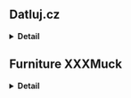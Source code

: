 ## Datluj.cz

<details>
  <summary><b>Detail</b></summary>

  **Jedná se projekt v průběhu kurzu React2. Slouží k zopakování zopakování doposud získaných znalostí.**
  **Je postaven na Vite balíčku.**
  
  Pro spuštění projektu stačí v terminálu zadat příkaz:
  **npm run dev**

  Následně se v terminálu zobrazí adresa. Aby ji bylo možné v prohlížeči zobrazit, je nutné při kliku na na ní držet **ctrl/cmd**.

  Originální zadání projektu:
  V následujících cvičeních budeme postupně vyvíjet aplikaci jménem Datluj.cz, která bude sloužit k tréningu psaní všemi deseti. Aplikace bude fungovat tak, že se na obrazovace budou postupně objevovat náhodá slova, které uživatel musí stihnout napsat na klávesnici.

**Část 1:**

1. Udělejte si fork [repozitáře](https://github.com/Czechitas-podklady-WEB/datluj.cz) se zadáním celého projektu. Nainstalujte závislosti a prohlédněte si strukturu projektu. Po spuštění stránky uvidíte na obrazovce jedno slovo vykreslené pomocí komponenty **Wordbox**.
2. Prostudujte si zdrojový kód a seznamte se s tím, jak aplikace funguje.
3. Prohlédněte si kompnentu **Stage**. Prozatím si nevšímejte funkce **generateWord**, tu máme připravenou na později. Ve stavu komponenty nemáme uložen jen jeden řetězec ale celé pole slov. To je také příprava na později. Dokud neřekneme jinak, budeme pracovat s jednoprvkovým polem.
4. Upravte komponentu **Wordbox** tak, že pověsíte posluchače události **keyUp** na **document**. Pokud uživatel napsal správně první písmenko slova, toto písmenko ze slova umažte. Takto pokračujte dokud uživatel nenapíše celé slovo. V posluchači budete používat stav **lettersLeft** a bude potřeba se vyhnout jeho zastarávání (stale state). Použijte probíranou techniku, kdy posluchače události měníte svépomocí. Do závislostí **useEffectu** bude potřeba přidat stav **lettersLeft**.
5. Jakmile uživatel napíše správně celé slovo, na stránce zůstane viset prázdná komponenta **Wordbox**. Nechejte ji zatím viset.

**Část 2:**
V tomto cvičení zařídíme, aby po napsání slova ihned naskočilo slovo další.

1. Komponenta **Wordbox** musí nějakým způsobem informovat svého rodiče o tom, že uživatel správně napsal zadané slovo. Za tímto účelem přidejte do props v komponentě **Wordbox** callback **onFinish**.
2. V posluchači události **keyup** zařiďte, že pokud uživatel napsal správně poslední písmenko, místo nastavení stavu zavoláte rovnou funkci **onFinish**.
3. V komponentě **Stage** vyrobte funkci **handleFinish**, která nastaví stav **words** na prázdné pole. Předejte tuto funkci komponentě **Wordbox**. Takto zajistíme _unmount_ komponenty po správném napsání slova.
4. Místo nastavování stavu na prázdné pole můžeme rovnou vygenerovat nové slovo – pomocí připravené funkce **generateWord**. Vygenerujte slovo délky 6. Dejte však pozor, že do stavu je vždy potřeba nastavit pole, tedy v tomto případě pole o jednom prvku.
5. Vyzkoušejte, že po napsání slova ihned přiskočí další.

**Část 3:**
Zařídíme zpětnou vazbu pro uživatele zda napsal správné písmeno. Budeme chtít, aby slovo při chybě změnilo barvu.

1. V komponentě **Wordbox** vytvořte nový pravdivostní stav **[mistake, setMistake]**, který bude říkat, zda uživatel udělal překlep. Na začátku bude stav nastaven na **false**.
2. Pokud má stav **mistake** hodnotu **true**, vykreslete slovo s třídou **wordbox wordbox--mistake**.
3. V reakci na událost **keyup** správně nastave stav **mistake** na **true** nebo **false** dle toho, zda uživatel napsal správné písmeno.
4. Vyzkoušejte, že aplikace funguje správně.
5. Zamyslete se nad tím, zda nám hrozí problém se zastaráním stavu **mistake** a zdůvodněte, proč ano nebo proč ne.

**Část 4:**
Přidáme možnost zobrazovat více slov najednou.

Pokud na obrazovce vidíme více slov, vždy píšeme první na seznamu. Takovému slovu říkáme, že je aktivní.

1. Do komponenty **Wordbox** přidejte _prop_ **active**, která říká, zda je komponenta zrovna aktivní. Uvnitř **useEffectu** přidávejte/odebírejte posluchač události **keyup** pouze v případě, že prop active má hodnotu **true**. Tím zaručíme, že klávesy bude poslouchat pouze aktivní komponenta.
2. Přidejte prop **active** do seznamu závislostí pro **useEffect**, aby se při její změně efekt spustil.
3. V komponentě **Stage** budeme nyní ve stavu udržovat pole tří slov. Zařiďte, aby pouze první slovo v seznamu mělu _prop_ **active** nastaveno na **true**. Vždy chceme psát pouze první slovo.
4. Ve funkci **handleFinish** nyní musíme odstranit slovo ze začátku seznamu a vygenerovat nové slovo na konec, abychom si udržovali pořád stejný počet zobrazených slov.
5. Vyzkoušejte, že vaše aplikace správně funguje.

**Část 5:**
Přidáme do naší vyúkové hry počítání chyb. Vždy, když komponenta **Wordbox** zaznamená chybu, dá o tom vědět svému rodiči a ten aktualizuje svůj stav.

V této chvíli věříme, že jste dostatečně zkušení na to, aby vám popis výše stačil k dokončení cvičení. Pokud se přesto cítíte nejistě, můžete následovat podrobný popis:

1. Do komponenty **Stage** přidejte stav **[mistakes, setMistakes]** s prvotní hodnotou **0**. Zobrazte stav na příslušném místě v komponentě.
2. Přidejte do komponenty **Wordbox** callback **onMistake**, který bude komponentu **Stage** informovat o překlepu.
3. V komonentě **Stage** vytvořte handler **handleMistake**, který svýší stav **mistake** o jedna.
4. V komponentě **Wordbox** zavolejte funkci **onMistake** pokaždé, když nastane chyba. To je potřeba udělat v handleru události **keyup**. Pravděpodobně tušíte, že nám takto hrozí zastarání _prop_ **onMistake**.
5. V komponentě **Wordbox** přidejte _prop_ **onMistake** do závislostí v **useEffectu**, aby nám nezastarala.
6. Vyzkoušejte, že aplikace správně funguje.


</details>

## Furniture XXXMuck

<details>
  <summary><b>Detail</b></summary>

   **This is project was at the beginning of the React2 course. It is used to review the knowledge from the React1 course created by Czechitas.**
   **For the project Vite package is used.**

   To start the project, just enter the following command in the terminal:
   **npm run dev**

   The address is then displayed in the terminal. To view it in the browser, you must hold **ctrl/cmd** while clicking on it.

   Assignment:
   Make a simple e-shop in React for the new furniture chain XXXMuck. The website will consist of two pages: products offer and product detail.

  1. Use **npm init kodim-app@latest** xxxmuck to create the basic structure of the web application.
  2. Review the [main page design](https://kodim.cz/cms/assets/vyvoj-webu/react-2/lekce/opakovani/projektik/xxxmuck/homepage.png) of the store. You don't have to follow it exactly, just take it as inspiration. Before you start coding, break down the structure of the page into clearly named components. Let the home page be contained entirely in the **HomePage** component.
  3. Study the output of the following [API endpoint](https://apps.kodim.cz/react-2/xxxmuck/products), which returns a list of products in JSON format.
  4. Create the individual components and build the resulting page from them. Retrieve the data for each product from the API.
  5. Use the **npm install react-router-dom** command to install React Router.
  6. Add routing to your project. The **HomePage** component will have the path **/**.
  7. Create an empty **ProductPage** component and have it under the **/product** path.
  8. Complete the **ProductPage** component according to the [provided design](https://kodim.cz/cms/assets/vyvoj-webu/react-2/lekce/opakovani/projektik/xxxmuck/productpage.png).
  9. When you click on a product on the main page, the **ProductPage** will be displayed without the product yet.
  10. Display the selected product on the **ProductPage**. To do this, you need to pass the **id** of the product in the URL of the page and use the **useParams** hook. You can find individual products under their **id** at [this endpoint](https://apps.kodim.cz/react-2/xxxmuck/products/2c6VoCaD). The ordering button will not work yet.
   

</details>


